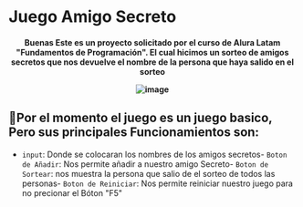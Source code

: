 # Juego Amigo Secreto
<h4 align="center">Buenas
Este es un proyecto solicitado por el curso de Alura Latam "Fundamentos de Programación".
El cual hicimos un sorteo de amigos secretos que nos devuelve el nombre de la persona que haya salido en el sorteo

![image](https://github.com/user-attachments/assets/20e4a93e-d5a9-4e07-be08-d34f54c30956)


## :hammer:Por el momento el juego es un juego basico, Pero sus principales Funcionamientos son:

- `input`: Donde se colocaran los nombres de los amigos secretos- `Boton de Añadir`: Nos permite añadir a nuestro amigo Secreto- `Boton de Sortear`: nos muestra la persona que salio de el sorteo de todos las personas- `Boton de Reiniciar`: Nos permite reiniciar nuestro juego para no precionar el Bóton "F5"
</h4>
